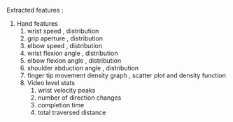 Extracted features :

1. Hand features
   1. wrist speed , distribution
   2. grip aperture , distribution
   3. elbow speed , distribution
   4. wrist flexion angle , distribution
   5. elbow flexion angle , distribution
   6. shoulder abduction angle , distribution
   7. finger tip movement density graph , scatter plot and density function
   8. Video level stats 
      1. wrist velocity peaks
      2. number of direction changes
      3. completion time
      4. total traversed distance
      
